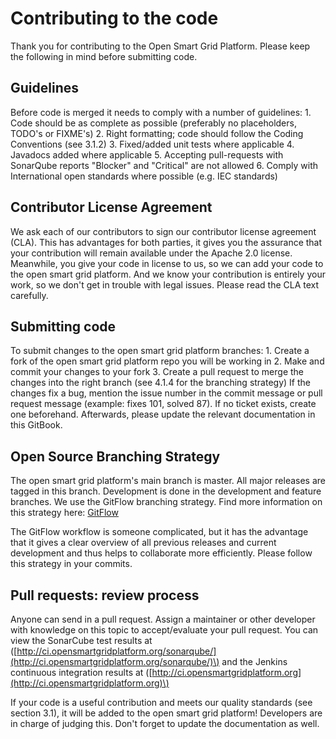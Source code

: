 # Contributing to the code

Thank you for contributing to the Open Smart Grid Platform. Please keep the following in mind before submitting code.

## Guidelines

Before code is merged it needs to comply with a number of guidelines: 1. Code should be as complete as possible \(preferably no placeholders, TODO's or FIXME's\) 2. Right formatting; code should follow the Coding Conventions \(see 3.1.2\) 3. Fixed/added unit tests where applicable 4. Javadocs added where applicable 5. Accepting pull-requests with SonarQube reports "Blocker" and "Critical" are not allowed 6. Comply with International open standards where possible \(e.g. IEC standards\)

## Contributor License Agreement

We ask each of our contributors to sign our contributor license agreement \(CLA\). This has advantages for both parties, it gives you the assurance that your contribution will remain available under the Apache 2.0 license. Meanwhile, you give your code in license to us, so we can add your code to the open smart grid platform. And we know your contribution is entirely your work, so we don't get in trouble with legal issues. Please read the CLA text carefully.

## Submitting code

To submit changes to the open smart grid platform branches: 1. Create a fork of the open smart grid platform repo you will be working in 2. Make and commit your changes to your fork 3. Create a pull request to merge the changes into the right branch \(see 4.1.4 for the branching strategy\) If the changes fix a bug, mention the issue number in the commit message or pull request message \(example: fixes 101, solved 87\). If no ticket exists, create one beforehand. Afterwards, please update the relevant documentation in this GitBook.

## Open Source Branching Strategy

The open smart grid platform's main branch is master. All major releases are tagged in this branch. Development is done in the development and feature branches. We use the GitFlow branching strategy. Find more information on this strategy here: [GitFlow](http://nvie.com/posts/a-successful-git-branching-model/)

The GitFlow workflow is someone complicated, but it has the advantage that it gives a clear overview of all previous releases and current development and thus helps to collaborate more efficiently. Please follow this strategy in your commits.

## Pull requests: review process

Anyone can send in a pull request. Assign a maintainer or other developer with knowledge on this topic to accept/evaluate your pull request. You can view the SonarCube test results at \([http://ci.opensmartgridplatform.org/sonarqube/](http://ci.opensmartgridplatform.org/sonarqube/)\) and the Jenkins continuous integration results at \([http://ci.opensmartgridplatform.org](http://ci.opensmartgridplatform.org)\)

If your code is a useful contribution and meets our quality standards \(see section 3.1\), it will be added to the open smart grid platform! Developers are in charge of judging this. Don't forget to update the documentation as well.

